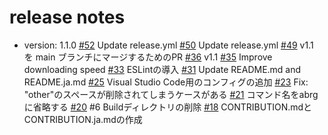 # release notes
- version: 1.1.0
[#52](https://github.com/digital-go-jp/abr-geocoder/pull/52)  Update release.yml
[#50](https://github.com/digital-go-jp/abr-geocoder/pull/50)  Update release.yml
[#49](https://github.com/digital-go-jp/abr-geocoder/pull/49)  v1.1 を main ブランチにマージするためのPR
[#36](https://github.com/digital-go-jp/abr-geocoder/pull/36)  v1.1
[#35](https://github.com/digital-go-jp/abr-geocoder/pull/35)  Improve downloading speed
[#33](https://github.com/digital-go-jp/abr-geocoder/pull/33)  ESLintの導入
[#31](https://github.com/digital-go-jp/abr-geocoder/pull/31)  Update README.md and README.ja.md
[#25](https://github.com/digital-go-jp/abr-geocoder/pull/25)  Visual Studio Code用のコンフィグの追加
[#23](https://github.com/digital-go-jp/abr-geocoder/pull/23)  Fix: "other"のスペースが削除されてしまうケースがある
[#21](https://github.com/digital-go-jp/abr-geocoder/pull/21)  コマンド名をabrg に省略する
[#20](https://github.com/digital-go-jp/abr-geocoder/pull/20)  #6 Buildディレクトリの削除
[#18](https://github.com/digital-go-jp/abr-geocoder/pull/18)  CONTRIBUTION.mdとCONTRIBUTION.ja.mdの作成
